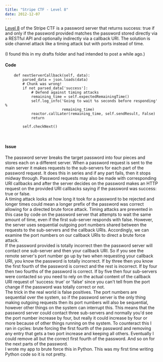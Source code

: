 ```yaml
---
title: "Stripe CTF - Level 8"
date: 2012-12-07
---
```

<div xmlns="http://www.w3.org/1999/xhtml"><div><a href="https://stripe-ctf.com/levels/8">Level 8</a> of the Stripe CTF is a password server that returns success: true if and only if the password provided matches the password stored directly via
  a RESTful API and optionally indirectly via a callback URI. The solution is side channel attack like a timing attack but with ports instead of time.<br /><br />
  (I found this in my drafts folder and had intended to post a while ago.)<br /><h4>
    Code
  </h4><pre><code>    def nextServerCallback(self, data):<br />        parsed_data = json.loads(data)<br />        # Chunk was wrong!<br />        if not parsed_data['success']:<br />            # Defend against timing attacks<br />            remaining_time = self.expectedRemainingTime()<br />            self.log_info('Going to wait %s seconds before responding' %<br />                          remaining_time)<br />            reactor.callLater(remaining_time, self.sendResult, False)<br />            return<br /><br />        self.checkNext()</code></pre><br /><h4>
    Issue
  </h4>The password server breaks the target password into four pieces and stores each on a different server. When a password request is sent to the main server it makes requests to the sub-servers
  for each part of the password request. It does this in series and if any part fails, then it stops midway through. Password requests may also be made with corresponding URI callbacks and after the
  server decides on the password makes an HTTP request on the provided URI callbacks saying if the password was success: true or false.<br />
  A timing attack looks at how long it took for a password to be rejected and longer times could mean a longer prefix of the password was correct allowing for a directed brute force attack. Timing
  attacks are prevented in this case by code on the password server that attempts to wait the same amount of time, even if the first sub-server responds with false. However, the server uses
  sequential outgoing port numbers shared between the requests to the sub-servers and the callback URIs. Accordingly, we can examine the port numbers on our callback URIs to direct a brute force
  attack.<br />
  If the password provided is totally incorrect then the password server will contact one sub-server and then your callback URI. So if you see the remote server's port number go up by two when
  requesting your callback URI, you know the password is totally incorrect. If by three then you know the first fourth of the password is correct and the rest is incorrect. If by four then two
  fourths of the password is correct. If by five then four sub-servers were contacted so you need to rely on the actual content of the callback URI request of 'success: true' or 'false' since you
  can't tell from the port change if the password was totally correct or not.<br />
  The trick in the real world is false positives. The port numbers are sequential over the system, so if the password server is the only thing making outgoing requests then its port numbers will also
  be sequential, however other things on the system can interrupt this. This means that the password server could contact three sub-servers and normally you'd see the port number increase by four,
  but really it could increase by four or more because of other things running on the system. To counteract this I ran in cycles: brute forcing the first fourth of the password and removing any entry
  that gets a two port increase and keeping all others. Eventually I could remove all but the correct first fourth of the password. And so on for the next parts of the password.<br />
  I wrote my app to brute force this in Python. This was my first time writing Python code so it is not pretty.<br /></div></div>

